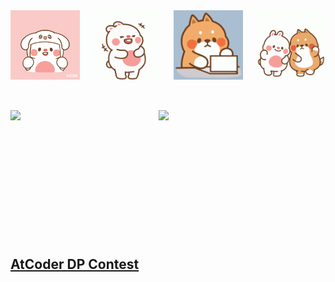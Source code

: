 
<div>
<img src="https://github.com/Poyuiu/Poyuiu/blob/main/780a4aa939cb95edc19b0e637273419a.gif" width=22% align="top">
&nbsp;&nbsp;&nbsp;
<img src="https://github.com/Poyuiu/Poyuiu/blob/main/tenor%20(3).gif" width=22% align="top">
&nbsp;&nbsp;&nbsp;
<img src="https://github.com/Poyuiu/Poyuiu/blob/main/tenor%20(2).gif" width=22% align="top">
&nbsp;&nbsp;&nbsp;
<img src="https://github.com/Poyuiu/Poyuiu/blob/main/tenor.gif" width=22% align="top">
  &nbsp;&nbsp;&nbsp;
  &nbsp;&nbsp;&nbsp;
<div>
  
 


######
  <img align="left" width=47% src="https://github-readme-stats.vercel.app/api?username=poyuiu&count_private=true&show_icons=true"/>

<img align="left" width=47% src="https://github-readme-stats.vercel.app/api/top-langs/?username=poyuiu&layout=compact&hide=makefile,cmake,vhdl,postscript,shell&langs_count=6"/>


  <br><br><br><br><br><br><br><br><br><br><br><br>
    
 <h2> <a href="https://developing-khaan-e75.notion.site/AtCoder-DP-Contest-3fc3d8b5a083426e8b171e164dda216c" target="_blank" align="left">AtCoder DP Contest</a></h2>
  
 
